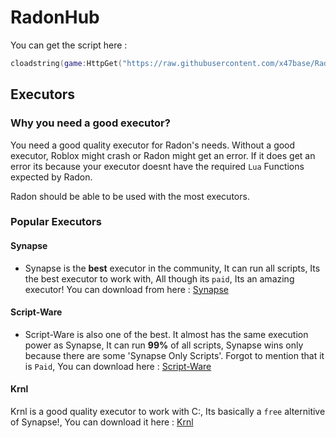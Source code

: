 # RadonHub
You can get the script here : 
```LUA
cloadstring(game:HttpGet("https://raw.githubusercontent.com/x47base/RadonHub/main/RadonHub.lua", true))()
```



## Executors
### Why you need a good executor?
You need a good quality executor for Radon's needs. Without a good executor, Roblox might crash or Radon might get an error. If it does get an error its because your executor doesnt have the required `Lua` Functions expected by Radon.

Radon should be able to be used with the most executors.

### Popular Executors
#### **Synapse**
- Synapse is the **best** executor in the community, It can run all scripts, Its the best executor to work with, All though its `paid`, Its an amazing executor! You can download from here : [Synapse](https://x.synapse.to/)

#### **Script-Ware**
- Script-Ware is also one of the best. It almost has the same execution power as Synapse, It can run **99%** of all scripts, Synapse wins only because there are some 'Synapse Only Scripts'. Forgot to mention that it is `Paid`, You can download here : [Script-Ware](https://Script-Ware.com)

#### **Krnl**
Krnl is a good quality executor to work with C:, Its basically a `free` alternitive of Synapse!, You can download it here : [Krnl](https://krnl.place)

